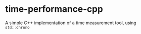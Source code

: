 # time-performance-cpp
A simple C++ implementation of a time measurement tool, using `std::chrono`  
